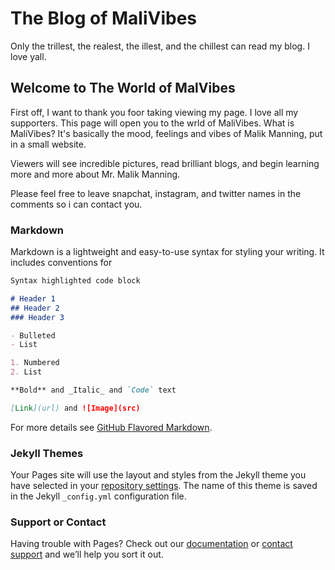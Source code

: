 # The Blog of MaliVibes
Only the trillest, the realest, the illest, and the chillest can read my blog. I love yall.
## Welcome to The World of MalVibes

First off, I want to thank you foor taking viewing my page. I love all my supporters. This page will open you to the wrld of MaliVibes. What is MaliVibes? It's basically the mood, feelings and vibes of Malik Manning, put in a small website.

Viewers will see incredible pictures, read brilliant blogs, and begin learning more and more about Mr. Malik Manning.

Please feel free to leave snapchat, instagram, and twitter names in the comments so i can contact you.

### Markdown

Markdown is a lightweight and easy-to-use syntax for styling your writing. It includes conventions for

```markdown
Syntax highlighted code block

# Header 1
## Header 2
### Header 3

- Bulleted
- List

1. Numbered
2. List

**Bold** and _Italic_ and `Code` text

[Link](url) and ![Image](src)
```

For more details see [GitHub Flavored Markdown](https://guides.github.com/features/mastering-markdown/).

### Jekyll Themes

Your Pages site will use the layout and styles from the Jekyll theme you have selected in your [repository settings](https://github.com/TheGreatMaliV/MaliV.github.io/settings). The name of this theme is saved in the Jekyll `_config.yml` configuration file.

### Support or Contact

Having trouble with Pages? Check out our [documentation](https://help.github.com/categories/github-pages-basics/) or [contact support](https://github.com/contact) and we’ll help you sort it out.
